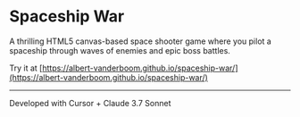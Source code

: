 # Spaceship War

A thrilling HTML5 canvas-based space shooter game where you pilot a spaceship through waves of enemies and epic boss battles.

Try it at [https://albert-vanderboom.github.io/spaceship-war/](https://albert-vanderboom.github.io/spaceship-war/)

---

Developed with Cursor + Claude 3.7 Sonnet